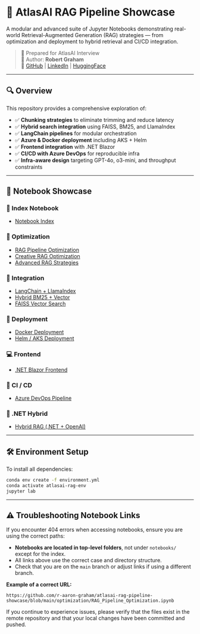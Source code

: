 # 🧠 AtlasAI RAG Pipeline Showcase

A modular and advanced suite of Jupyter Notebooks demonstrating real-world Retrieval-Augmented Generation (RAG) strategies — from optimization and deployment to hybrid retrieval and CI/CD integration.

> 📌 Prepared for AtlasAI Interview  
> 👤 Author: **Robert Graham**  
> 📨 [GitHub](https://github.com/r-aaron-graham) | [LinkedIn](https://linkedin.com/in/r-aaron-graham) | [HuggingFace](https://huggingface.co/raarongraham)

---

## 🔍 Overview

This repository provides a comprehensive exploration of:

- ✅ **Chunking strategies** to eliminate trimming and reduce latency  
- ✅ **Hybrid search integration** using FAISS, BM25, and LlamaIndex  
- ✅ **LangChain pipelines** for modular orchestration  
- ✅ **Azure & Docker deployment** including AKS + Helm  
- ✅ **Frontend integration** with .NET Blazor  
- ✅ **CI/CD with Azure DevOps** for reproducible infra  
- ✅ **Infra-aware design** targeting GPT-4o, o3-mini, and throughput constraints

---

## 📘 Notebook Showcase

### 📂 Index Notebook
- [Notebook Index](https://github.com/r-aaron-graham/atlasai-rag-pipeline-showcase/blob/main/notebooks/00_index.ipynb)

### 🔧 Optimization
- [RAG Pipeline Optimization](https://github.com/r-aaron-graham/atlasai-rag-pipeline-showcase/blob/main/optimization/RAG_Pipeline_Optimization.ipynb)
- [Creative RAG Optimization](https://github.com/r-aaron-graham/atlasai-rag-pipeline-showcase/blob/main/optimization/Creative_RAG_Optimization.ipynb)
- [Advanced RAG Strategies](https://github.com/r-aaron-graham/atlasai-rag-pipeline-showcase/blob/main/optimization/Advanced_RAG_Strategies.ipynb)

### 🔌 Integration
- [LangChain + LlamaIndex](https://github.com/r-aaron-graham/atlasai-rag-pipeline-showcase/blob/main/notebooks/integration/LangChain_LlamaIndex_RAG_Integration.ipynb)
- [Hybrid BM25 + Vector](https://github.com/r-aaron-graham/atlasai-rag-pipeline-showcase/blob/main/integration/Hybrid_BM25_Vector_RAG_Integration.ipynb)
- [FAISS Vector Search](https://github.com/r-aaron-graham/atlasai-rag-pipeline-showcase/blob/main/integration/FAISS_VectorDB_RAG_Integration.ipynb)

### 🚀 Deployment
- [Docker Deployment](https://github.com/r-aaron-graham/atlasai-rag-pipeline-showcase/blob/main/deployment/Docker_RAG_Deployment_Notebook.ipynb)
- [Helm / AKS Deployment](https://github.com/r-aaron-graham/atlasai-rag-pipeline-showcase/blob/main/deployment/Helm_AKS_RAG_Deployment_Notebook.ipynb)

### 💻 Frontend
- [.NET Blazor Frontend](https://github.com/r-aaron-graham/atlasai-rag-pipeline-showcase/blob/main/frontend/RAG_Blazor_Frontend_Notebook.ipynb)

### 🔁 CI / CD
- [Azure DevOps Pipeline](https://github.com/r-aaron-graham/atlasai-rag-pipeline-showcase/blob/main/cicd/AzureDevOps_RAG_CICD_Notebook.ipynb)

### 🧬 .NET Hybrid
- [Hybrid RAG (.NET + OpenAI)](https://github.com/r-aaron-graham/atlasai-rag-pipeline-showcase/blob/main/dotnet/Hybrid_RAG_DotNet_OpenAI.ipynb)

---

## 🛠️ Environment Setup

To install all dependencies:

```bash
conda env create -f environment.yml
conda activate atlasai-rag-env
jupyter lab
```

---

## ⚠️ Troubleshooting Notebook Links

If you encounter 404 errors when accessing notebooks, ensure you are using the correct paths:

- **Notebooks are located in top-level folders**, not under `notebooks/` except for the index.
- All links above use the correct case and directory structure.
- Check that you are on the `main` branch or adjust links if using a different branch.

**Example of a correct URL:**

```
https://github.com/r-aaron-graham/atlasai-rag-pipeline-showcase/blob/main/optimization/RAG_Pipeline_Optimization.ipynb
```

If you continue to experience issues, please verify that the files exist in the remote repository and that your local changes have been committed and pushed.
